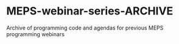 # MEPS-webinar-series-ARCHIVE
Archive of programming code and agendas for previous MEPS programming webinars
